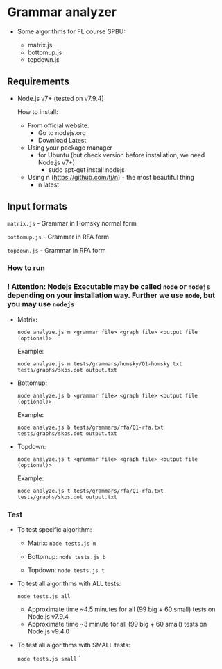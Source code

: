 # Grammar analyzer

- Some algorithms for FL course SPBU:

  - matrix.js
  - bottomup.js
  - topdown.js

## Requirements

- Node.js v7+ (tested on v7.9.4)

  How to install:
  - From official website:
    - Go to nodejs.org
    - Download Latest
  - Using your package manager
    - for Ubuntu (but check version before installation, we need Node.js v7+)
      - sudo apt-get install nodejs
  - Using n (https://github.com/tj/n) - the most beautiful thing
    - n latest


## Input formats

```matrix.js``` - Grammar in Homsky normal form

```bottomup.js``` - Grammar in RFA form

```topdown.js``` - Grammar in RFA form

### How to run
### ! Attention: Nodejs Executable may be called ```node``` or ```nodejs``` depending on your installation way. Further we use ```node```, but you may use ```nodejs```  

- Matrix:
  ```
  node analyze.js m <grammar file> <graph file> <output file (optional)>
  ```

  Example:
  ```
  node analyze.js m tests/grammars/homsky/Q1-homsky.txt tests/graphs/skos.dot output.txt
  ```

- Bottomup:
   ```
   node analyze.js b <grammar file> <graph file> <output file (optional)>
   ```

   Example:
   ```
   node analyze.js b tests/grammars/rfa/Q1-rfa.txt tests/graphs/skos.dot output.txt
   ```

- Topdown:
   ```
   node analyze.js t <grammar file> <graph file> <output file (optional)>
   ```

   Example:
   ```
   node analyze.js t tests/grammars/rfa/Q1-rfa.txt tests/graphs/skos.dot output.txt
   ```

### Test

- To test specific algorithm:

  -  Matrix: ```node tests.js m```

  -  Bottomup: ```node tests.js b```

  -  Topdown: ```node tests.js t```

- To test all algorithms with ALL tests:

  ```node tests.js all```

   - Approximate time ~4.5 minutes for all (99 big + 60 small) tests on Node.js v7.9.4
   - Approximate time ~3 minute for all (99 big + 60 small) tests on Node.js v9.4.0

- To test all algorithms with SMALL tests:

  ```node tests.js small```
`
